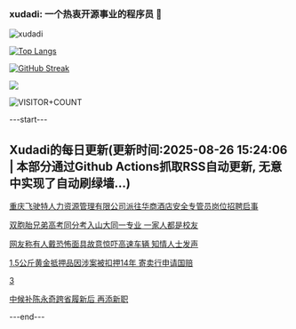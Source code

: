 ### xudadi: 一个热衷开源事业的程序员 👋

![xudadi](https://github-readme-stats-git-masterorgs-github-readme-stats-team.vercel.app/api?username=xudadi)

[![Top Langs](https://github-readme-stats.vercel.app/api/top-langs/?username=xudadi)](https://github.com/anuraghazra/github-readme-stats)

[![GitHub Streak](https://streak-stats.demolab.com?user=xudadi&locale=zh_Hans)](https://git.io/streak-stats)

![](https://raw.githubusercontent.com/xudadi/xudadi/main/assets/github-contribution-grid-snake.svg)

![VISITOR+COUNT](https://komarev.com/ghpvc/?username=xudadi&label=VISITOR+COUNT)


---start---

## Xudadi的每日更新(更新时间:2025-08-26 15:24:06 | 本部分通过Github Actions抓取RSS自动更新, 无意中实现了自动刷绿墙...)

[重庆飞驶特人力资源管理有限公司派往华商酒店安全专管员岗位招聘启事](https://www.gongkaoleida.com/article/2587579)

[双胞胎兄弟高考同分考入山大同一专业 一家人都是校友](https://m.163.com/news/article/K7SU7JT0053469LG.html)

[网友称有人戴恐怖面具故意惊吓高速车辆 知情人士发声](https://m.163.com/news/article/K7STEDNE05345ARG.html)

[1.5公斤黄金抵押品因涉案被扣押14年 寄卖行申请国赔](https://m.163.com/news/article/K7T04PP80514R9P4.html)

[3](https://m.163.com/touch/news/sub/domestic)

[中候补陈永奇跨省履新后 再添新职](https://m.163.com/news/article/K7SNT12C055040N3.html)

---end---
